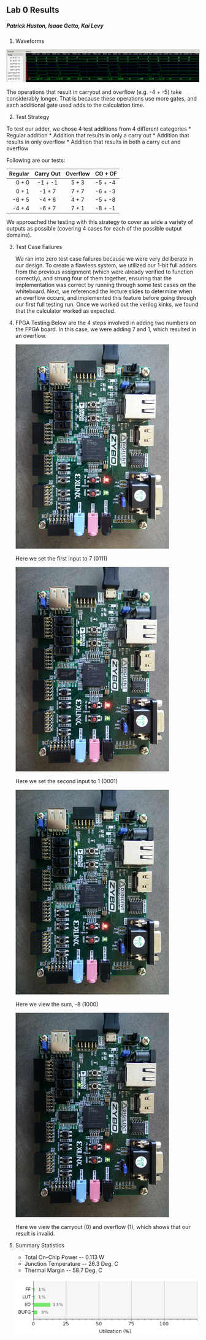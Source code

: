 ## Lab 0 Results
##### Patrick Huston, Isaac Getto, Kai Levy

1. Waveforms
  
  ![waveform](/Lab/Lab0/img/fulladderwave.png)
  
  The operations that result in carryout and overflow (e.g. -4 + -5) take considerably longer. That is because these operations use more gates, and each additional gate used adds to the calculation time. 

2. Test Strategy

  To test our adder, we chose 4 test additions from 4 different categories
    * Regular addition
    * Addition that results in only a carry out
    * Addition that results in only overflow
    * Addition that results in both a carry out and overflow
    
  Following are our tests:
  
  Regular | Carry Out | Overflow | CO + OF
  -------:|:---------:|:--------:|:-------
  0 + 0   | -1 + -1   |  5 + 3   | -5 + -4
  0 + 1   | -1 + 7    |  7 + 7   | -6 + -3
  -6 + 5  | -4 + 6    |  4 + 7   | -5 + -8
  -4 + 4  | -6 + 7    |  7 + 1   | -8 + -1
  
  We approached the testing with this strategy to cover as wide a variety of outputs as possible (covering 4 cases for each of the possible output domains).
  
  
3. Test Case Failures
  
    We ran into zero test case failures because we were very deliberate in our design. To create a flawless system, we utilized our 1-bit full adders from the previous assignment (which were already verified to function correctly), and strung four of them together, ensuring that the implementation was correct by running through some test cases on the whiteboard. Next, we referenced the lecture slides to determine when an overflow occurs, and implemented this feature before going through our first full testing run. Once we worked out the verilog kinks, we found that the calculator worked as expected. 
    
4. FPGA Testing
    Below are the 4 steps involved in adding two numbers on the FPGA board. In this case, we were adding 7 and 1, which resulted in an overflow.

    <img src="/Lab/Lab0/img/Step0.jpg" alt="waveform" width="400"/>
    
    Here we set the first input to 7 (0111)
    
    <img src="/Lab/Lab0/img/Step1.jpg" alt="waveform" width="400"/>
    
    Here we set the second input to 1 (0001)
    
    <img src="/Lab/Lab0/img/Step2.jpg" alt="waveform" width="400"/>
    
    Here we view the sum, -8 (1000)
    
    <img src="/Lab/Lab0/img/Step3.jpg" alt="waveform" width="400"/>
    
    Here we view the carryout (0) and overflow (1), which shows that our result is invalid.
    
5. Summary Statistics
    * Total On-Chip Power -- 0.113 W
    * Junction Temperature -- 26.3 Deg. C
    * Thermal Margin -- 58.7 Deg. C

    ![summstats](/Lab/Lab0/img/resources.png)
